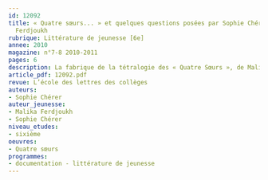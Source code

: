 ```yaml
---
id: 12092
title: « Quatre sœurs... » et quelques questions posées par Sophie Chérer à Malika
  Ferdjoukh
rubrique: Littérature de jeunesse [6e]
annee: 2010
magazine: n°7-8 2010-2011
pages: 6
description: La fabrique de la tétralogie des « Quatre Sœurs », de Malika Ferdjoukh...
article_pdf: 12092.pdf
revue: L’école des lettres des collèges
auteurs:
- Sophie Chérer
auteur_jeunesse:
- Malika Ferdjoukh
- Sophie Chérer
niveau_etudes:
- sixième
oeuvres:
- Quatre sœurs
programmes:
- documentation - littérature de jeunesse
---
```

